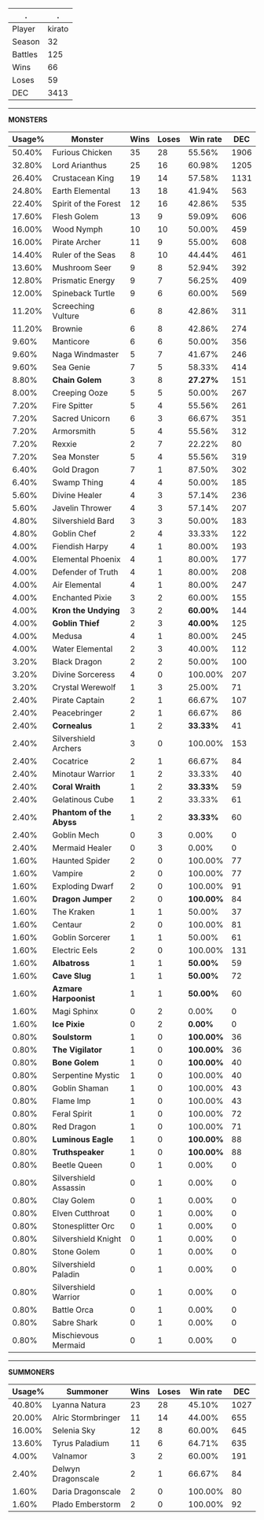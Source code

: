 .|.
|-|-
Player|kirato
Season|32
Battles|125
Wins|66
Loses|59
DEC|3413

---
**MONSTERS**

Usage%|Monster|Wins|Loses|Win rate|DEC|
-|-|-|-|-|-|
50.40%|Furious Chicken|35|28|55.56%|1906|
32.80%|Lord Arianthus|25|16|60.98%|1205|
26.40%|Crustacean King|19|14|57.58%|1131|
24.80%|Earth Elemental|13|18|41.94%|563|
22.40%|Spirit of the Forest|12|16|42.86%|535|
17.60%|Flesh Golem|13|9|59.09%|606|
16.00%|Wood Nymph|10|10|50.00%|459|
16.00%|Pirate Archer|11|9|55.00%|608|
14.40%|Ruler of the Seas|8|10|44.44%|461|
13.60%|Mushroom Seer|9|8|52.94%|392|
12.80%|Prismatic Energy|9|7|56.25%|409|
12.00%|Spineback Turtle|9|6|60.00%|569|
11.20%|Screeching Vulture|6|8|42.86%|311|
11.20%|Brownie|6|8|42.86%|274|
9.60%|Manticore|6|6|50.00%|356|
9.60%|Naga Windmaster|5|7|41.67%|246|
9.60%|Sea Genie|7|5|58.33%|414|
8.80%|**Chain Golem**|3|8|**27.27%**|151|
8.00%|Creeping Ooze|5|5|50.00%|267|
7.20%|Fire Spitter|5|4|55.56%|261|
7.20%|Sacred Unicorn|6|3|66.67%|351|
7.20%|Armorsmith|5|4|55.56%|312|
7.20%|Rexxie|2|7|22.22%|80|
7.20%|Sea Monster|5|4|55.56%|319|
6.40%|Gold Dragon|7|1|87.50%|302|
6.40%|Swamp Thing|4|4|50.00%|185|
5.60%|Divine Healer|4|3|57.14%|236|
5.60%|Javelin Thrower|4|3|57.14%|207|
4.80%|Silvershield Bard|3|3|50.00%|183|
4.80%|Goblin Chef|2|4|33.33%|122|
4.00%|Fiendish Harpy|4|1|80.00%|193|
4.00%|Elemental Phoenix|4|1|80.00%|177|
4.00%|Defender of Truth|4|1|80.00%|208|
4.00%|Air Elemental|4|1|80.00%|247|
4.00%|Enchanted Pixie|3|2|60.00%|155|
4.00%|**Kron the Undying**|3|2|**60.00%**|144|
4.00%|**Goblin Thief**|2|3|**40.00%**|125|
4.00%|Medusa|4|1|80.00%|245|
4.00%|Water Elemental|2|3|40.00%|112|
3.20%|Black Dragon|2|2|50.00%|100|
3.20%|Divine Sorceress|4|0|100.00%|207|
3.20%|Crystal Werewolf|1|3|25.00%|71|
2.40%|Pirate Captain|2|1|66.67%|107|
2.40%|Peacebringer|2|1|66.67%|86|
2.40%|**Cornealus**|1|2|**33.33%**|41|
2.40%|Silvershield Archers|3|0|100.00%|153|
2.40%|Cocatrice|2|1|66.67%|84|
2.40%|Minotaur Warrior|1|2|33.33%|40|
2.40%|**Coral Wraith**|1|2|**33.33%**|59|
2.40%|Gelatinous Cube|1|2|33.33%|61|
2.40%|**Phantom of the Abyss**|1|2|**33.33%**|60|
2.40%|Goblin Mech|0|3|0.00%|0|
2.40%|Mermaid Healer|0|3|0.00%|0|
1.60%|Haunted Spider|2|0|100.00%|77|
1.60%|Vampire|2|0|100.00%|77|
1.60%|Exploding Dwarf|2|0|100.00%|91|
1.60%|**Dragon Jumper**|2|0|**100.00%**|84|
1.60%|The Kraken|1|1|50.00%|37|
1.60%|Centaur|2|0|100.00%|81|
1.60%|Goblin Sorcerer|1|1|50.00%|61|
1.60%|Electric Eels|2|0|100.00%|131|
1.60%|**Albatross**|1|1|**50.00%**|59|
1.60%|**Cave Slug**|1|1|**50.00%**|72|
1.60%|**Azmare Harpoonist**|1|1|**50.00%**|60|
1.60%|Magi Sphinx|0|2|0.00%|0|
1.60%|**Ice Pixie**|0|2|**0.00%**|0|
0.80%|**Soulstorm**|1|0|**100.00%**|36|
0.80%|**The Vigilator**|1|0|**100.00%**|36|
0.80%|**Bone Golem**|1|0|**100.00%**|40|
0.80%|Serpentine Mystic|1|0|100.00%|40|
0.80%|Goblin Shaman|1|0|100.00%|43|
0.80%|Flame Imp|1|0|100.00%|43|
0.80%|Feral Spirit|1|0|100.00%|72|
0.80%|Red Dragon|1|0|100.00%|71|
0.80%|**Luminous Eagle**|1|0|**100.00%**|88|
0.80%|**Truthspeaker**|1|0|**100.00%**|88|
0.80%|Beetle Queen|0|1|0.00%|0|
0.80%|Silvershield Assassin|0|1|0.00%|0|
0.80%|Clay Golem|0|1|0.00%|0|
0.80%|Elven Cutthroat|0|1|0.00%|0|
0.80%|Stonesplitter Orc|0|1|0.00%|0|
0.80%|Silvershield Knight|0|1|0.00%|0|
0.80%|Stone Golem|0|1|0.00%|0|
0.80%|Silvershield Paladin|0|1|0.00%|0|
0.80%|Silvershield Warrior|0|1|0.00%|0|
0.80%|Battle Orca|0|1|0.00%|0|
0.80%|Sabre Shark|0|1|0.00%|0|
0.80%|Mischievous Mermaid|0|1|0.00%|0|

---
**SUMMONERS**

Usage%|Summoner|Wins|Loses|Win rate|DEC|
-|-|-|-|-|-|
40.80%|Lyanna Natura|23|28|45.10%|1027|
20.00%|Alric Stormbringer|11|14|44.00%|655|
16.00%|Selenia Sky|12|8|60.00%|645|
13.60%|Tyrus Paladium|11|6|64.71%|635|
4.00%|Valnamor|3|2|60.00%|191|
2.40%|Delwyn Dragonscale|2|1|66.67%|84|
1.60%|Daria Dragonscale|2|0|100.00%|80|
1.60%|Plado Emberstorm|2|0|100.00%|92|
